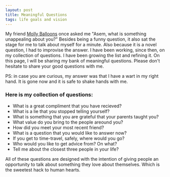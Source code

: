 ```yaml
---
layout: post
title: Meaningful Questions
tags: life goals and vision
---
```


My friend [Molly Balloons](http://www.mollyballoons.party/) once asked me "Asem, what is something unappealing about you?" 
Besides being a funny question, it also sat the stage for me to talk about myself for a minute. Also because it is a novel question, I had to improvise the answer. I have been working, since then, on my collection of questions. I have been growing the list and refining it. On this page, I will be sharing my bank of meaningful questions. Please don't hesitate to share your good questions with me. 


PS: in case you are curious, my answer was that I have a wart in my right hand. It is gone now and it is safe to shake hands with me.

### Here is my collection of questions:
* What is a great compliment that you have recieved?
* What is a lie that you stopped telling yourself?
* What is something that you are grateful that your parents taught you?
* What value do you bring to the people areound you?
* How did you meet your most recent friend?
* What is a question that you would like to answer now?
* If you get to time-travel, safely, where would you go?
* Who would you like to get advice from? On what?
* Tell me about the closest three people in your life?

All of these questions are designed with the intention of giving people an opportunity to talk about something they love about themselves. Which is the sweetest hack to human hearts.
